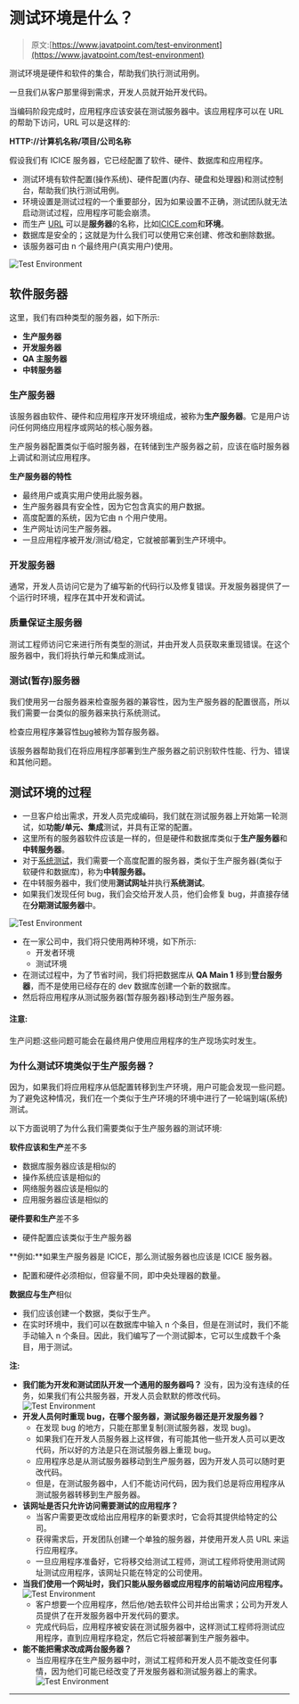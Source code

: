 # 测试环境是什么？

> 原文:[https://www.javatpoint.com/test-environment](https://www.javatpoint.com/test-environment)

测试环境是硬件和软件的集合，帮助我们执行测试用例。

一旦我们从客户那里得到需求，开发人员就开始开发代码。

当编码阶段完成时，应用程序应该安装在测试服务器中。该应用程序可以在 URL 的帮助下访问，URL 可以是这样的:

**HTTP://计算机名称/项目/公司名称**

假设我们有 ICICE 服务器，它已经配置了软件、硬件、数据库和应用程序。

*   测试环境有软件配置(操作系统)、硬件配置(内存、硬盘和处理器)和测试控制台，帮助我们执行测试用例。
*   环境设置是测试过程的一个重要部分，因为如果设置不正确，测试团队就无法启动测试过程，应用程序可能会崩溃。
*   而生产 [URL](https://www.javatpoint.com/url-full-form) 可以是**服务器**的名称，比如[ICICE.com](http://www.ICICE.com)和**环境**。
*   数据库是安全的；这就是为什么我们可以使用它来创建、修改和删除数据。
*   该服务器可由 n 个最终用户(真实用户)使用。

![Test Environment](../Images/136085a07a4c25c02b3fb925da253382.png)

## 软件服务器

这里，我们有四种类型的服务器，如下所示:

*   **生产服务器**
*   **开发服务器**
*   **QA 主服务器**
*   **中转服务器**

### 生产服务器

该服务器由软件、硬件和应用程序开发环境组成，被称为**生产服务器**。它是用户访问任何网络应用程序或网站的核心服务器。

生产服务器配置类似于临时服务器，在转储到生产服务器之前，应该在临时服务器上调试和测试应用程序。

**生产服务器的特性**

*   最终用户或真实用户使用此服务器。
*   生产服务器具有安全性，因为它包含真实的用户数据。
*   高度配置的系统，因为它由 n 个用户使用。
*   生产网址访问生产服务器。
*   一旦应用程序被开发/测试/稳定，它就被部署到生产环境中。

### 开发服务器

通常，开发人员访问它是为了编写新的代码行以及修复错误。开发服务器提供了一个运行时环境，程序在其中开发和调试。

### 质量保证主服务器

测试工程师访问它来进行所有类型的测试，并由开发人员获取来重现错误。在这个服务器中，我们将执行单元和集成测试。

### 测试(暂存)服务器

我们使用另一台服务器来检查服务器的兼容性，因为生产服务器的配置很高，所以我们需要一台类似的服务器来执行系统测试。

检查应用程序兼容性[bug](https://www.javatpoint.com/bug-in-software-testing)被称为暂存服务器。

该服务器帮助我们在将应用程序部署到生产服务器之前识别软件性能、行为、错误和其他问题。

## 测试环境的过程

*   一旦客户给出需求，开发人员完成编码，我们就在测试服务器上开始第一轮测试，如**功能/单元、集成**测试，并具有正常的配置。
*   这里所有的服务器软件应该是一样的，但是硬件和数据库类似于**生产服务器**和**中转服务器**。
*   对于[系统测试](https://www.javatpoint.com/system-testing)，我们需要一个高度配置的服务器，类似于生产服务器(类似于软硬件和数据库)，称为**中转服务器。**
*   在中转服务器中，我们使用**测试网址**并执行**系统测试**。
*   如果我们发现任何 bug，我们会交给开发人员，他们会修复 bug，并直接存储在**分期测试服务器**中。

![Test Environment](../Images/8a403f111f6f777c75031b9b0a96d439.png)

*   在一家公司中，我们将只使用两种环境，如下所示:
    *   开发者环境
    *   测试环境
*   在测试过程中，为了节省时间，我们将把数据库从 **QA Main 1** 移到**登台服务器**，而不是使用已经存在的 dev 数据库创建一个新的数据库。
*   然后将应用程序从测试服务器(暂存服务器)移动到生产服务器。

#### 注意:
生产问题:这些问题可能会在最终用户使用应用程序的生产现场实时发生。

### 为什么测试环境类似于生产服务器？

因为，如果我们将应用程序从低配置转移到生产环境，用户可能会发现一些问题。为了避免这种情况，我们在一个类似于生产环境的环境中进行了一轮端到端(系统)测试。

以下方面说明了为什么我们需要类似于生产服务器的测试环境:

**软件应该和生产**差不多

*   数据库服务器应该是相似的
*   操作系统应该是相似的
*   网络服务器应该是相似的
*   应用服务器应该是相似的

**硬件要和生产**差不多

*   硬件配置应该类似于生产服务器

**例如:**如果生产服务器是 ICICE，那么测试服务器也应该是 ICICE 服务器。

*   配置和硬件必须相似，但容量不同，即中央处理器的数量。

**数据应与生产**相似

*   我们应该创建一个数据，类似于生产。
*   在实时环境中，我们可以在数据库中输入 n 个条目，但是在测试时，我们不能手动输入 n 个条目。因此，我们编写了一个测试脚本，它可以生成数千个条目，用于测试。

**注:**

*   **我们能为开发和测试团队开发一个通用的服务器吗？**
    没有，因为没有连续的任务，如果我们有公共服务器，开发人员会默默的修改代码。
    ![Test Environment](../Images/09b5ce76bffc52f652dd0999599a86fd.png)
*   **开发人员何时重现 bug，在哪个服务器，测试服务器还是开发服务器？**
    *   在发现 bug 的地方，只能在那里复制(测试服务器，发现 bug)。
    *   如果我们在开发人员服务器上这样做，有可能其他一些开发人员可以更改代码，所以好的方法是只在测试服务器上重现 bug。
    *   应用程序总是从测试服务器移动到生产服务器，因为开发人员可以随时更改代码。
    *   但是，在测试服务器中，人们不能访问代码，因为我们总是将应用程序从测试服务器转移到生产服务器。
*   **该网址是否只允许访问需要测试的应用程序？**
    *   当客户需要更改或给出应用程序的新要求时，它会将其提供给特定的公司。
    *   获得需求后，开发团队创建一个单独的服务器，并使用开发人员 URL 来运行应用程序。
    *   一旦应用程序准备好，它将移交给测试工程师，测试工程师将使用测试网址测试应用程序，该网址只能在特定的公司使用。
*   **当我们使用一个网址时，我们只能从服务器或应用程序的前端访问应用程序。**
    ![Test Environment](../Images/0131c47a045342978b46341e8978774b.png)
    *   客户想要一个应用程序，然后他/她去软件公司并给出需求；公司为开发人员提供了在开发服务器中开发代码的要求。
    *   完成代码后，应用程序被安装在测试服务器中，这样测试工程师将测试应用程序，直到应用程序稳定，然后它将被部署到生产服务器中。
*   **能不能把需求改成两台服务器？**
    *   当应用程序在生产服务器中时，测试工程师和开发人员不能改变任何事情，因为他们可能已经改变了开发服务器和测试服务器上的需求。
        ![Test Environment](../Images/7e6735cb117edf5907ad1a4a5fcdddbb.png)

* * *